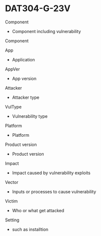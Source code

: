 ﻿# DAT304-G-23V
Component
- Component including vulnerability

Component


App
- Application 

AppVer
- App version

Attacker 
- Attacker type

VulType 
- Vulnerability type

Platform
- Platform

Product version
- Product version

Impact 
- Impact caused by vulnerability exploits

Vector 
- Inputs or processes to cause vulnerability

Victim
- Who or what get attacked

Setting
- such as installtion 
